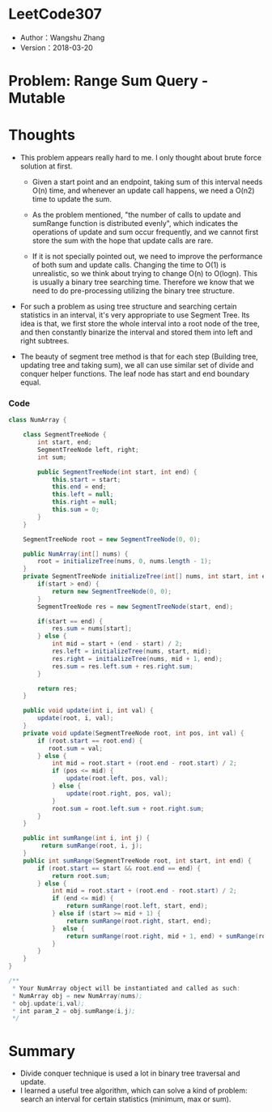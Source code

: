 # LeetCode307
* Author：Wangshu Zhang
* Version：2018-03-20

# Problem: Range Sum Query - Mutable

# Thoughts
* This problem appears really hard to me. I only thought about brute force solution at first.
  * Given a start point and an endpoint, taking sum of this interval needs O(n) time, and whenever an update call happens, we need a O(n2) time to update the sum.

  * As the problem mentioned, "the number of calls to update and sumRange function is distributed evenly", which indicates the operations of update and sum occur frequently, and we cannot first store the sum with the hope that update calls are rare.

  * If it is not specially pointed out, we need to improve the performance of both sum and update calls. Changing the time to O(1) is unrealistic, so we think about trying to change O(n) to O(logn). This is usually a binary tree searching time. Therefore we know that we need to do pre-processing utilizing the binary tree structure.

* For such a problem as using tree structure and searching certain statistics in an interval, it's very appropriate to use Segment Tree. Its idea is that, we first store the whole interval into a root node of the tree, and then constantly binarize the interval and stored them into left and right subtrees.

* The beauty of segment tree method is that for each step (Building tree, updating tree and taking sum), we all can use similar set of divide and conquer helper functions. The leaf node has start and end boundary equal.


### Code
```Java
class NumArray {

    class SegmentTreeNode {
        int start, end;
        SegmentTreeNode left, right;
        int sum;

        public SegmentTreeNode(int start, int end) {
            this.start = start;
            this.end = end;
            this.left = null;
            this.right = null;
            this.sum = 0;
        }
    }

    SegmentTreeNode root = new SegmentTreeNode(0, 0);

    public NumArray(int[] nums) {
        root = initializeTree(nums, 0, nums.length - 1);
    }
    private SegmentTreeNode initializeTree(int[] nums, int start, int end) {
        if(start > end) {
            return new SegmentTreeNode(0, 0);
        }
        SegmentTreeNode res = new SegmentTreeNode(start, end);

        if(start == end) {
            res.sum = nums[start];
        } else {
            int mid = start + (end - start) / 2;
            res.left = initializeTree(nums, start, mid);
            res.right = initializeTree(nums, mid + 1, end);
            res.sum = res.left.sum + res.right.sum;
        }

        return res;
    }

    public void update(int i, int val) {
        update(root, i, val);
    }
    private void update(SegmentTreeNode root, int pos, int val) {
        if (root.start == root.end) {
           root.sum = val;
        } else {
            int mid = root.start + (root.end - root.start) / 2;
            if (pos <= mid) {
                update(root.left, pos, val);
            } else {
                update(root.right, pos, val);
            }
            root.sum = root.left.sum + root.right.sum;
        }
    }

    public int sumRange(int i, int j) {
         return sumRange(root, i, j);
    }
    public int sumRange(SegmentTreeNode root, int start, int end) {
        if (root.start == start && root.end == end) {
            return root.sum;
        } else {
            int mid = root.start + (root.end - root.start) / 2;
            if (end <= mid) {
                return sumRange(root.left, start, end);
            } else if (start >= mid + 1) {
                return sumRange(root.right, start, end);
            }  else {    
                return sumRange(root.right, mid + 1, end) + sumRange(root.left, start, mid);
            }
        }
    }
}

/**
 * Your NumArray object will be instantiated and called as such:
 * NumArray obj = new NumArray(nums);
 * obj.update(i,val);
 * int param_2 = obj.sumRange(i,j);
 */
```
# Summary
* Divide conquer technique is used a lot in binary tree traversal and update.
* I learned a useful tree algorithm, which can solve a kind of problem: search an interval for certain statistics (minimum, max or sum).
